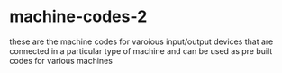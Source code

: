 # machine-codes-2
these are the machine codes for varoious input/output devices that are  connected in a particular type of machine and  can be used as pre built codes for various machines
